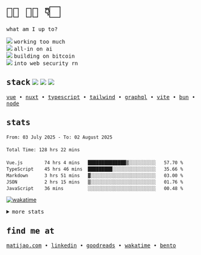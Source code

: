 <h1 align="left">
   <samp>👋🏻 🫵🏻 👇🏻</samp>
</h1>


<p align="left">
  <samp>what am I up to?</samp>
</p>

<div align="left"> 
   <div>
   <img src="https://api.iconify.design/fluent-mdl2:radio-bullet.svg?color=%2300DC82" height="12" />
   <samp>working too much</samp>
   </div>
   <div>
   <img src="https://api.iconify.design/fluent-mdl2:radio-bullet.svg?color=%2300DC82" height="12" />
   <samp>all-in on ai</samp>
   </div>
   <div>
   <img src="https://api.iconify.design/fluent-mdl2:radio-bullet.svg?color=%2300DC82" height="12" />
   <samp>building on bitcoin</samp>
   </div>
   <div>
   <img src="https://api.iconify.design/fluent-mdl2:radio-bullet.svg?color=%2300DC82" height="12" />
   <samp>into web security rn</samp>
   </div>
  
</div>

<h2 align="left">
  <samp>stack</samp>
  <img src="https://api.iconify.design/logos:vue.svg" height="20" />
  <img src="https://api.iconify.design/logos:nuxt-icon.svg" height="20" />
  <img src="https://api.iconify.design/logos:typescript-icon.svg" height="20" />
</h2>

<p align="left">
  <samp>
    <a href="https://vuejs.org">vue</a> •
    <a href="https://nuxt.com">nuxt</a> •
    <a href="https://www.typescriptlang.org/">typescript</a> •
    <a href="https://tailwindcss.com/">tailwind</a> •
    <a href="https://graphql.org/">graphql</a> •
    <a href="https://vitejs.dev/">vite</a> •
    <a href="https://bun.sh/">bun</a> •
    <a href="https://nodejs.org/en">node</a>
  </samp>
</p>

<h2 align="left">
  <samp>stats</samp>
</h2>

<div>

<!--### 📊 Weekly development breakdown-->
<!--START_SECTION:waka-->

```txt
From: 03 July 2025 - To: 02 August 2025

Total Time: 128 hrs 22 mins

Vue.js        74 hrs 4 mins   ██████████████▒░░░░░░░░░░   57.70 %
TypeScript    45 hrs 46 mins  █████████░░░░░░░░░░░░░░░░   35.66 %
Markdown      3 hrs 51 mins   ▓░░░░░░░░░░░░░░░░░░░░░░░░   03.00 %
JSON          2 hrs 15 mins   ▒░░░░░░░░░░░░░░░░░░░░░░░░   01.76 %
JavaScript    36 mins         ░░░░░░░░░░░░░░░░░░░░░░░░░   00.48 %
```

<!--END_SECTION:waka-->

[![wakatime](https://wakatime.com/badge/user/73d09cdf-c9fc-423b-9f1d-ff77f6d291da.svg?style=flat-square)](https://wakatime.com/@73d09cdf-c9fc-423b-9f1d-ff77f6d291da)

<details>
 <summary align="left">
    <samp>more stats</samp>
  </summary>
  <div align="left">
    
![metrics](/github-metrics.svg)

</div>
</details>

<h2 align="left">
  <samp>find me at</samp>
</h2>

<p align="left">
  <samp>
    <a href="https://matijao.com">matijao.com</a> •
    <a href="https://www.linkedin.com/in/matijao/">linkedin</a> •
    <a href="https://www.goodreads.com/matijao">goodreads</a> •
    <a href="https://wakatime.com/@matijao">wakatime</a> •
   <a href="https://bento.me/matijao">bento</a>
  </samp>
</p>
